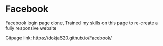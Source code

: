 # Facebook
Facebook login page clone,
Trained my skills on this page to re-create a fully responsive website

Gitpage link: https://dokja620.github.io/Facebook/
